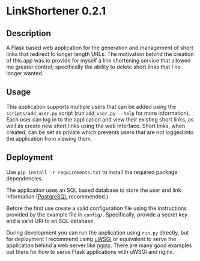 # LinkShortener 0.2.1

## Description

A Flask based web application for the generation and management of short links that redirect to longer length URLs. The 
motivation behind the creation of this app was to provide for myself a link shortening service that allowed me greater 
control; specifically the ability to delete short links that I no longer wanted.

## Usage

This application supports multiple users that can be added using the ``scripts/add_user.py`` script (run 
``add_user.py --help`` for more information). Each user can log in to the application and view their existing short links, 
as well as create new short links using the web interface. Short links, when created, can be set as private which 
prevents users that are not logged into the application from viewing them.

## Deployment

Use ``pip install -r requirements.txt`` to install the required package dependencies.

The application uses an SQL based database to store the user and link information ([PostgreSQL](https://www.postgresql.org/)
 recommended.)

Before the first use create a valid configuration file using the instructions provided by the example file in ``config/``.
Specifically, provide a secret key and a valid URI to an SQL database. 

During development you can run the application using ``run.py`` directly, but for deployment I recommend using 
[uWSGI](https://uwsgi-docs.readthedocs.io/en/latest/) or equivalent to serve the application behind a web server like
[nginx](https://www.nginx.com/). There are many good examples out there for how to serve Flask applications with uWSGI
and nginx.

